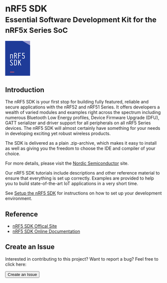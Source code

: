 # nRF5 SDK <br><small>Essential Software Development Kit for the nRF5x Series SoC</small>

<a href="https://www.nordicsemi.com/Software-and-Tools/Software/nRF5-SDK/" target="_blank"><img src="assets/images/nRF5-SDK.png" alt="nRF5-SDK" width="80"/></a>

## Introduction

The nRF5 SDK is your first stop for building fully featured, reliable and secure applications with the nRF52 and nRF51 Series. It offers developers a wealth of varied modules and examples right across the spectrum including numerous Bluetooth Low Energy profiles, Device Firmware Upgrade (DFU), GATT serializer and driver support for all peripherals on all nRF5 Series devices. The nRF5 SDK will almost certainly have something for your needs in developing exciting yet robust wireless products.

The SDK is delivered as a plain .zip-archive, which makes it easy to install as well as giving you the freedom to choose the IDE and compiler of your choice.

For more details, please visit the [Nordic Semiconductor](https://www.nordicsemi.com/Software-and-Tools/Software/nRF5-SDK/) site.

Our nRF5 SDK tutorials include descriptions and other reference material to ensure that everything is set up correctly. Examples are provided to help you to build state-of-the-art IoT applications in a very short time.


See [Setup the nRF5 SDK](setup-the-nrf5-sdk.md) for instructions on how to set up your development environment.


## Reference

* [nRF5 SDK Offical Site](https://www.nordicsemi.com/Software-and-Tools/Software/nRF5-SDK/)
* [nRF5 SDK Online Documentation](https://infocenter.nordicsemi.com/topic/com.nordic.infocenter.sdk5.v15.2.0/index.html)

## Create an Issue

Interested in contributing to this project? Want to report a bug? Feel free to click here:

<a href="https://github.com/makerdiary/pitaya-go/issues/new"><button data-md-color-primary="marsala"><i class="fa fa-github"></i> Create an Issue</button></a>